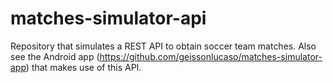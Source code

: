 # matches-simulator-api
Repository that simulates a REST API to obtain soccer team matches. Also see the Android app (https://github.com/geissonlucaso/matches-simulator-app) that makes use of this API.
